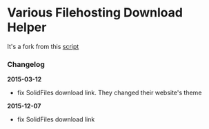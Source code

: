# Various Filehosting Download Helper
It's a fork from this [script](https://openuserjs.org/scripts/AMZMA/Yet_Another_Download_Helper_for_Various_FileHosting,_Just_Helper_Dengan_Taburan_Kacang_Almond_Diselimuti_Coklat_Belgia_Yang_Langsung_Meleleh_Bila_Masuk_Di_Mulut._%5BArgggghhh%7D_%28%E2%95%AF%C2%B0%D0%94%C2%B0%EF%BC%89%E2%95%AF%EF%B8%B5_%C9%AFu%E1%B4%8E%C6%83%C9%90%C9%AF/)

### Changelog
**2015-03-12**
- fix SolidFiles download link. They changed their website's theme

**2015-12-07**
- fix SolidFiles download link
